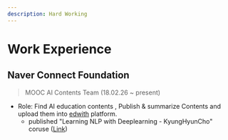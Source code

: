 ```yaml
---
description: Hard Working
---
```


# Work Experience

## Naver Connect Foundation

> MOOC AI Contents Team \(18.02.26 ~ present\)

* Role: Find AI education contents , Publish & summarize Contents and upload them into [edwith](https://www.edwith.org/) platform.
  * published "Learning NLP with Deeplearning - KyungHyunCho" coruse \([Link](https://www.edwith.org/deepnlp)\)



